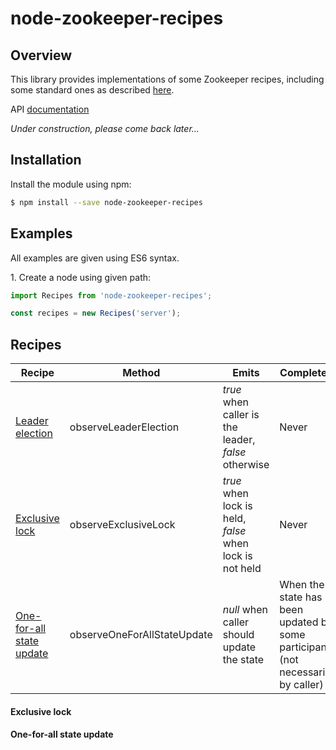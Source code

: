 # node-zookeeper-recipes #

## Overview ##

This library provides implementations of some Zookeeper recipes, including some standard ones as described [here](https://zookeeper.apache.org/doc/trunk/recipes.html).

API [documentation](https://galenwarren.github.io/node-zookeeper-recipes/)

*Under construction, please come back later...*

## Installation

Install the module using npm:

```bash
$ npm install --save node-zookeeper-recipes
```

## Examples

All examples are given using ES6 syntax.

1\. Create a node using given path:

```javascript
import Recipes from 'node-zookeeper-recipes';

const recipes = new Recipes('server');
```

## Recipes

| Recipe  | Method  | Emits | Completes |
| ---     | ---     | ---   | ---       |
| [Leader election](leader-election) | observeLeaderElection | *true* when caller is the leader, *false* otherwise | Never
| [Exclusive lock](exclusive-lock) | observeExclusiveLock | *true* when lock is held, *false* when lock is not held | Never
| [One-for-all state update](one-for-all-state-update) | observeOneForAllStateUpdate | *null* when caller should update the state | When the state has been updated by some participant (not necessarily by caller)

#### Exclusive lock

#### One-for-all state update

